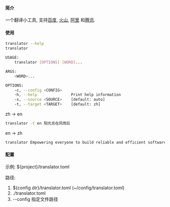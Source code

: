 #### 简介
一个翻译小工具, 支持[百度](https://fanyi-api.baidu.com/api/trans/product/desktop), [火山](https://console.volcengine.com/translate), [阿里](https://mt.console.aliyun.com/basic) 和[腾讯](https://console.cloud.tencent.com/tmt).

#### 使用
```bash
translator --help
translator

USAGE:
    translator [OPTIONS] [WORD]...

ARGS:
    <WORD>...

OPTIONS:
    -c, --config <CONFIG>
    -h, --help               Print help information
    -s, --source <SOURCE>    [default: auto]
    -t, --target <TARGET>    [default: zh]
```

zh -> en
```bash
translator -t en 阳光总在风雨后
```

en -> zh
```bash
translator Empowering everyone to build reliable and efficient software
```

#### 配置

示例: ${project}/translator.toml 

路径: 

1. ${config dir}/translator.toml (~/config/translator.toml)
2. ./translator.toml
3. --config 指定文件路径

